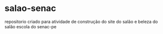 # salao-senac
repositorio criado para atividade de construção do site do salão e beleza do salão escola do senac-pe
